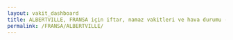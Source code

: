 ```yaml
---
layout: vakit_dashboard
title: ALBERTVILLE, FRANSA için iftar, namaz vakitleri ve hava durumu - ilçe/eyalet seç
permalink: /FRANSA/ALBERTVILLE/
---
```


<script type="text/javascript">
  var GLOBAL_COUNTRY = 'FRANSA';
  var GLOBAL_CITY = 'ALBERTVILLE';
  var GLOBAL_STATE = '';
  var lat = 72;
  var lon = 21;
</script>
